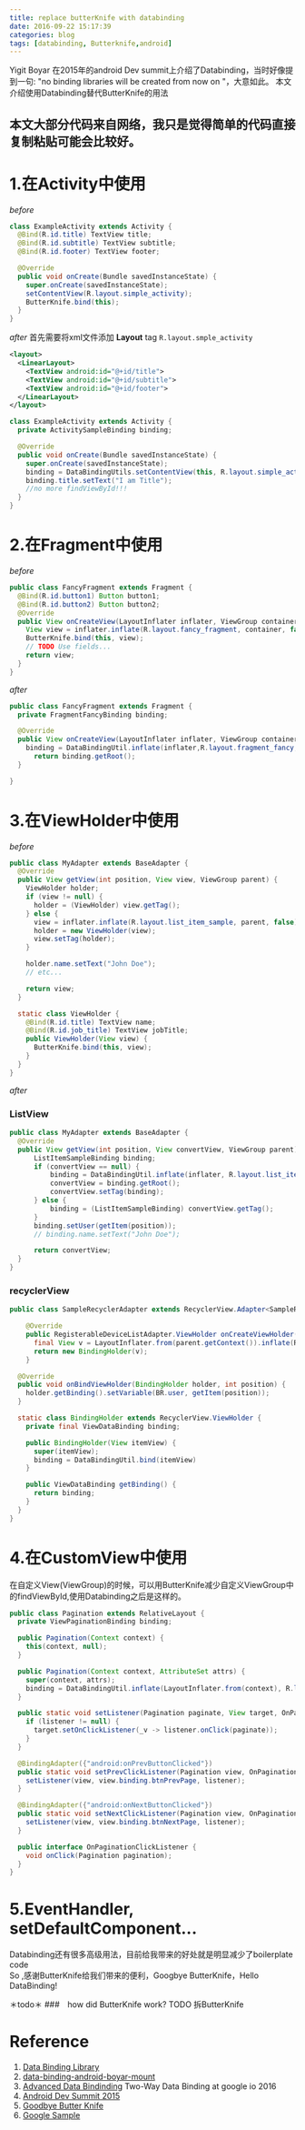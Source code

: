 ```yaml
---
title: replace butterKnife with databinding
date: 2016-09-22 15:17:39
categories: blog
tags: [databinding, Butterknife,android]
---
```



Yigit Boyar 在2015年的android Dev summit上介绍了Databinding，当时好像提到一句:
"no binding libraries will be created from now on "，大意如此。
本文介绍使用Databinding替代ButterKnife的用法
## 本文大部分代码来自网络，我只是觉得简单的代码直接复制粘贴可能会比较好。
<!--more-->

# 1.在Activity中使用
*before*
```java
class ExampleActivity extends Activity {
  @Bind(R.id.title) TextView title;
  @Bind(R.id.subtitle) TextView subtitle;
  @Bind(R.id.footer) TextView footer;

  @Override
  public void onCreate(Bundle savedInstanceState) {
    super.onCreate(savedInstanceState);
    setContentView(R.layout.simple_activity);
    ButterKnife.bind(this);
  }
}
```
*after*
首先需要将xml文件添加 **Layout** tag
`R.layout.smple_activity`
```xml
<layout>
  <LinearLayout>
    <TextView android:id="@+id/title">
    <TextView android:id="@+id/subtitle">
    <TextView android:id="@+id/footer">
  </LinearLayout>
</layout>
```
```java
class ExampleActivity extends Activity {
  private ActivitySampleBinding binding;

  @Override
  public void onCreate(Bundle savedInstanceState) {
    super.onCreate(savedInstanceState);
    binding = DataBindingUtils.setContentView(this, R.layout.simple_activity);
    binding.title.setText("I am Title");
    //no more findViewById!!!
  }
}
```

# 2.在Fragment中使用
*before*
```java
public class FancyFragment extends Fragment {
  @Bind(R.id.button1) Button button1;
  @Bind(R.id.button2) Button button2;
  @Override
  public View onCreateView(LayoutInflater inflater, ViewGroup container, Bundle savedInstanceState) {
    View view = inflater.inflate(R.layout.fancy_fragment, container, false);
    ButterKnife.bind(this, view);
    // TODO Use fields...
    return view;
  }
}
```

*after*
```java
public class FancyFragment extends Fragment {
  private FragmentFancyBinding binding;

  @Override
  public View onCreateView(LayoutInflater inflater, ViewGroup container, Bundle savedInstanceState) {
    binding = DataBindingUtil.inflate(inflater,R.layout.fragment_fancy, container, false);
	  return binding.getRoot();
  }

}
```

# 3.在ViewHolder中使用

*before*
```java
public class MyAdapter extends BaseAdapter {
  @Override
  public View getView(int position, View view, ViewGroup parent) {
    ViewHolder holder;
    if (view != null) {
      holder = (ViewHolder) view.getTag();
    } else {
      view = inflater.inflate(R.layout.list_item_sample, parent, false);
      holder = new ViewHolder(view);
      view.setTag(holder);
    }

    holder.name.setText("John Doe");
    // etc...

    return view;
  }

  static class ViewHolder {
    @Bind(R.id.title) TextView name;
    @Bind(R.id.job_title) TextView jobTitle;
    public ViewHolder(View view) {
      ButterKnife.bind(this, view);
    }
  }
}
```

*after*
### ListView
```java
public class MyAdapter extends BaseAdapter {
  @Override
  public View getView(int position, View convertView, ViewGroup parent) {
      ListItemSampleBinding binding;
      if (convertView == null) {
          binding = DataBindingUtil.inflate(inflater, R.layout.list_item_sample, parent, false);
          convertView = binding.getRoot();
          convertView.setTag(binding);
      } else {
          binding = (ListItemSampleBinding) convertView.getTag();
      }
      binding.setUser(getItem(position));
      // binding.name.setText("John Doe");

      return convertView;
  }
}
```

### recyclerView
```java
public class SampleRecyclerAdapter extends RecyclerView.Adapter<SampleRecyclerAdapter.BindingHolder> {

    @Override
    public RegisterableDeviceListAdapter.ViewHolder onCreateViewHolder(ViewGroup parent, int viewType) {
      final View v = LayoutInflater.from(parent.getContext()).inflate(R.layout.list_item_sample, parent, false);
      return new BindingHolder(v);
    }

  @Override
  public void onBindViewHolder(BindingHolder holder, int position) {
    holder.getBinding().setVariable(BR.user, getItem(position));
  }

  static class BindingHolder extends RecyclerView.ViewHolder {
    private final ViewDataBinding binding;

    public BindingHolder(View itemView) {
      super(itemView);
      binding = DataBindingUtil.bind(itemView)
    }

    public ViewDataBinding getBinding() {
      return binding;
    }
  }
}
```

# 4.在CustomView中使用
在自定义View(ViewGroup)的时候，可以用ButterKnife减少自定义ViewGroup中的findViewById,使用Databinding之后是这样的。
```java
public class Pagination extends RelativeLayout {
  private ViewPaginationBinding binding;

  public Pagination(Context context) {
    this(context, null);
  }

  public Pagination(Context context, AttributeSet attrs) {
    super(context, attrs);
    binding = DataBindingUtil.inflate(LayoutInflater.from(context), R.layout.view_pagination, this, true);
  }

  public static void setListener(Pagination paginate, View target, OnPaginationClickListener listener) {
    if (listener != null) {
      target.setOnClickListener(_v -> listener.onClick(paginate));
    }
  }

  @BindingAdapter({"android:onPrevButtonClicked"})
  public static void setPrevClickListener(Pagination view, OnPaginationClickListener listener) {
    setListener(view, view.binding.btnPrevPage, listener);
  }

  @BindingAdapter({"android:onNextButtonClicked"})
  public static void setNextClickListener(Pagination view, OnPaginationClickListener listener) {
    setListener(view, view.binding.btnNextPage, listener);
  }

  public interface OnPaginationClickListener {
    void onClick(Pagination pagination);
  }
}
```

# 5.EventHandler, setDefaultComponent...</br>
Databinding还有很多高级用法，目前给我带来的好处就是明显减少了boilerplate code </br>
So ,感谢ButterKnife给我们带来的便利，Googbye ButterKnife，Hello DataBinding!

＊todo＊
###　how did ButterKnife work?
TODO 拆ButterKnife

# Reference

 1. [Data Binding Library](https://developer.android.com/topic/libraries/data-binding/index.html)
 2. [data-binding-android-boyar-mount](https://realm.io/cn/news/data-binding-android-boyar-mount/)
 3. [Advanced Data Bindinding](https://www.youtube.com/watch?v=DAmMN7m3wLU) Two-Way Data Binding at google io 2016
 4. [Android Dev Summit 2015](https://www.youtube.com/watch?v=NBbeQMOcnZ0)
 5. [Goodbye Butter Knife](http://qiita.com/izumin5210/items/2784576d86ce6b9b51e6)
 6. [Google Sample](https://github.com/google/android-ui-toolkit-demos)
